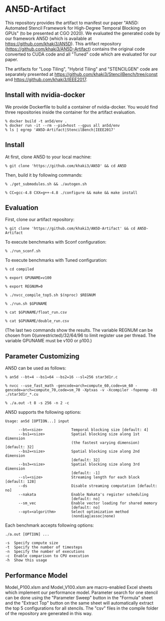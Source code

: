 # AN5D-Artifact

This repository provides the artifact to manifest our paper "AN5D: Automated Stencil Framework for High-Degree Temporal Blocking on GPUs" (to be presented at CGO 2020). We evaluated the generated code by our framework AN5D (which is available at https://github.com/khaki3/AN5D). This artifact repository (https://github.com/khaki3/AN5D-Artifact) contains the original code converted to CUDA code and all "Tuned" code which are evaluated for our paper.

The artifacts for "Loop Tiling", "Hybrid Tiling" and "STENCILGEN" code are separately presented at https://github.com/khaki3/StencilBench/tree/const and https://github.com/khaki3/IEEE2017.

## Install with nvidia-docker
We provide Dockerfile to build a container of nvidia-docker. You would find three repositories inside the container for the artifact evaluation.
```
% docker build -t an5d/env .
% docker run -it --rm --pid=host --gpus all an5d/env
% ls | egrep 'AN5D-Artifact|StencilBench|IEEE2017'
```

## Install

At first, clone AN5D to your local machine:

```
% git clone 'https://github.com/khaki3/AN5D' && cd AN5D
```

Then, build it by following commands:

```
% ./get_submodules.sh && ./autogen.sh

% CC=gcc-4.8 CXX=g++-4.8 ./configure && make && make install
```

## Evaluation

First, clone our artifact repository:

```
% git clone 'https://github.com/khaki3/AN5D-Artifact' && cd AN5D-Artifact
```

To execute benchmarks with Sconf configuration:

```
% ./run_sconf.sh
```

To execute benchmarks with Tuned configuration:

```
% cd compiled

% export GPUNAME=v100

% export REGNUM=0

% ./nvcc_compile_top5.sh $(nproc) $REGNUM

% ./run.sh $GPUNAME

% cat $GPUNAME/float_run.csv 

% cat $GPUNAME/double_run.csv 
```

(The last two commands show the results. The variable REGNUM can be chosen from 0(unrestricted)/32/64/96 to limit register use per thread. The variable GPUNAME must be v100 or p100.)


## Parameter Customizing

AN5D can be used as follows:

```
% an5d --bt=4 --bs1=64 --bs2=16 --sl=256 star3d1r.c

% nvcc --use_fast_math -gencode=arch=compute_60,code=sm_60 -gencode=arch=compute_70,code=sm_70 -Xptxas -v -Xcompiler -fopenmp -O3 ./star3d1r_*.cu

% ./a.out -t 8 -s 256 -n 2 -c
```

AN5D supports the following options:

```
Usage: an5d [OPTION...] input

      --bt=<size>             Temporal blocking size [default: 4]
      --bs1=<size>            Spatial blocking size along 1st dimension
                              (the fastest varying dimension) [default: 32]
      --bs2=<size>            Spatial blocking size along 2nd dimension
                              [default: 32]
      --bs3=<size>            Spatial blocking size along 3rd dimension
                              [default: -1]
      --sl=<size>             Streaming length for each block [default: 128]
      --ds                    Disable streaming computation [default: no]
      --nakata                Enable Nakata's register scheduling
                              [default: no]
      --sm_vec                Enable vector loading for shared memory
                              [default: no]
      --opt=<algorithm>       Select optimization method
                              (nondiag|assoc|none)
```

Each benchmark accepts following options:

```
./a.out [OPTION] ...

-s	Specify compute size
-t	Specify the number of timesteps
-n	Specify the number of executions
-c	Enable comparison to CPU execution
-h	Show this usage
```

## Performance Model

Model_P100.xlsm and Model_V100.xlsm are macro-enabled Excel sheets which implement our performance model. Parameter search for one stencil can be done using the "Parameter Sweep" button in the "Formula" sheet and the "Extract Top" button on the same sheet will automatically extract the top 5 configurations for all stencils. The "csv" files in the compile folder of the repository are generated in this way.
